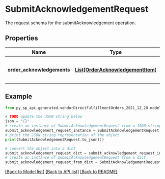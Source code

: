 # SubmitAcknowledgementRequest

The request schema for the submitAcknowledgement operation.

## Properties

Name | Type | Description | Notes
------------ | ------------- | ------------- | -------------
**order_acknowledgements** | [**List[OrderAcknowledgementItem]**](OrderAcknowledgementItem.md) | A list of one or more purchase orders. | [optional] 

## Example

```python
from py_sp_api.generated.vendorDirectFulfillmentOrders_2021_12_28.models.submit_acknowledgement_request import SubmitAcknowledgementRequest

# TODO update the JSON string below
json = "{}"
# create an instance of SubmitAcknowledgementRequest from a JSON string
submit_acknowledgement_request_instance = SubmitAcknowledgementRequest.from_json(json)
# print the JSON string representation of the object
print(SubmitAcknowledgementRequest.to_json())

# convert the object into a dict
submit_acknowledgement_request_dict = submit_acknowledgement_request_instance.to_dict()
# create an instance of SubmitAcknowledgementRequest from a dict
submit_acknowledgement_request_from_dict = SubmitAcknowledgementRequest.from_dict(submit_acknowledgement_request_dict)
```
[[Back to Model list]](../README.md#documentation-for-models) [[Back to API list]](../README.md#documentation-for-api-endpoints) [[Back to README]](../README.md)


